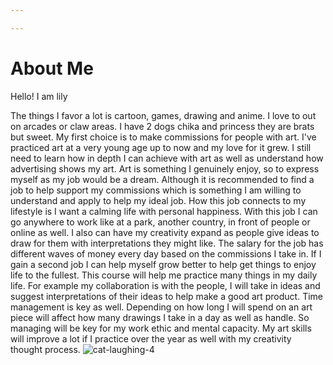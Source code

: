 ```yaml
---

---
```

# About Me
Hello! I am lily 

The things I favor a lot is cartoon, games, drawing and anime. I love to out on arcades or claw areas. I have 2 dogs chika and princess they are brats but sweet.
My first choice is to make commissions for people with art. I've practiced art at a very young age up to now and my love for it grew. I still need to learn how in depth I can achieve with art as well as understand how advertising shows my art. Art is something I genuinely enjoy, so to express myself as my job would be a dream. Although it is recommended to find a job to help support my commissions which is something I am willing to understand and apply to help my ideal job. 
How this job connects to my lifestyle is I want a calming life with personal happiness. With this job I can go anywhere to work like at a park, another country, in front of people or online as well. I also can have my creativity expand as people give ideas to draw for them with interpretations they might like. The salary for the job has different waves of money every day based on the commissions I take in. If I gain a second job I can help myself grow better to help get things to enjoy life to the fullest. 
This course will help me practice many things in my daily life. For example my collaboration is with the people, I will take in ideas and suggest interpretations of their ideas to help make a good art product. Time management is key as well. Depending on how long I will spend on an art piece will affect how many drawings I take in a day as well as handle. So managing will be key for my work ethic and mental capacity. My art skills will improve a lot if I practice over the year as well with my creativity thought process.
![cat-laughing-4](https://github.com/user-attachments/assets/eb112de1-a68e-456f-b78e-6f3d97c7f2ea)
